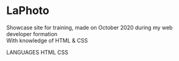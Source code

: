 # LaPhoto
Showcase site for training, made on October 2020 during my web developer formation <br/>
With knowledge of HTML & CSS

LANGUAGES
HTML CSS

